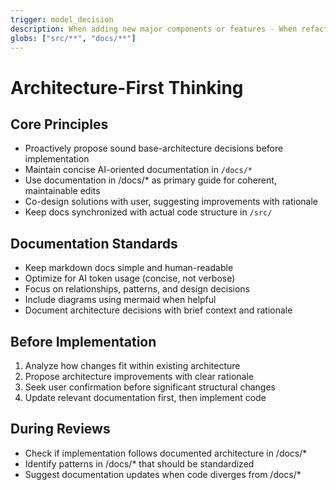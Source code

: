 ```yaml
---
trigger: model_decision
description: When adding new major components or features - When refactoring existing systems - When spotting patterns that could benefit from architectural standardization - When encountering design inconsistencies across modules
globs: ["src/**", "docs/**"]
---
```


# Architecture-First Thinking

## Core Principles
- Proactively propose sound base-architecture decisions before implementation
- Maintain concise AI-oriented documentation in `/docs/*`
- Use documentation in /docs/* as primary guide for coherent, maintainable edits
- Co-design solutions with user, suggesting improvements with rationale
- Keep docs synchronized with actual code structure in `/src/`

## Documentation Standards
- Keep markdown docs simple and human-readable
- Optimize for AI token usage (concise, not verbose)
- Focus on relationships, patterns, and design decisions
- Include diagrams using mermaid when helpful
- Document architecture decisions with brief context and rationale

## Before Implementation
1. Analyze how changes fit within existing architecture
2. Propose architecture improvements with clear rationale 
3. Seek user confirmation before significant structural changes
4. Update relevant documentation first, then implement code

## During Reviews
- Check if implementation follows documented architecture in /docs/*
- Identify patterns in /docs/* that should be standardized
- Suggest documentation updates when code diverges from /docs/*